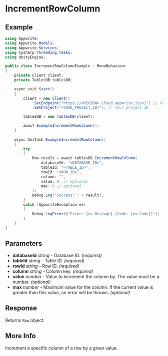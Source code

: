# IncrementRowColumn

## Example

```csharp
using Appwrite;
using Appwrite.Models;
using Appwrite.Services;
using Cysharp.Threading.Tasks;
using UnityEngine;

public class IncrementRowColumnExample : MonoBehaviour
{
    private Client client;
    private TablesDB tablesDB;

    async void Start()
    {
        client = new Client()
            .SetEndpoint("https://<REGION>.cloud.appwrite.io/v1") // Your API Endpoint
            .SetProject("<YOUR_PROJECT_ID>"); // Your project ID

        tablesDB = new TablesDB(client);

        await ExampleIncrementRowColumn();
    }
    
    async UniTask ExampleIncrementRowColumn()
    {
        try
        {
            Row result = await tablesDB.IncrementRowColumn(
                databaseId: "<DATABASE_ID>",
                tableId: "<TABLE_ID>",
                rowId: "<ROW_ID>",
                column: "",
                value: 0, // optional
                max: 0 // optional
            );
            Debug.Log("Success: " + result);
        }
        catch (AppwriteException ex)
        {
            Debug.LogError($"Error: {ex.Message} (Code: {ex.Code})");
        }
    }
}
```

## Parameters

- **databaseId** *string* - Database ID. *(required)* 
- **tableId** *string* - Table ID. *(required)* 
- **rowId** *string* - Row ID. *(required)* 
- **column** *string* - Column key. *(required)* 
- **value** *number* - Value to increment the column by. The value must be a number. *(optional)*
- **max** *number* - Maximum value for the column. If the current value is greater than this value, an error will be thrown. *(optional)*

## Response

Returns `Row` object.
## More Info

Increment a specific column of a row by a given value.
